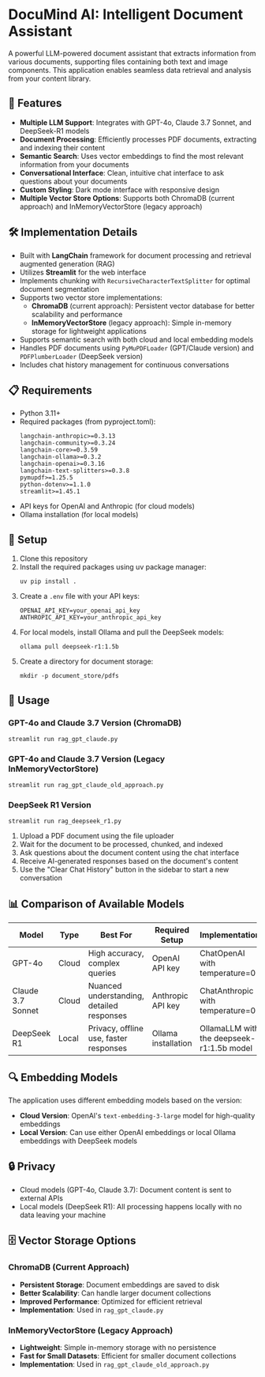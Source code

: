 # DocuMind AI: Intelligent Document Assistant

A powerful LLM-powered document assistant that extracts information from various documents, supporting files containing both text and image components. This application enables seamless data retrieval and analysis from your content library.

## 🚀 Features

- **Multiple LLM Support**: Integrates with GPT-4o, Claude 3.7 Sonnet, and DeepSeek-R1 models
- **Document Processing**: Efficiently processes PDF documents, extracting and indexing their content
- **Semantic Search**: Uses vector embeddings to find the most relevant information from your documents
- **Conversational Interface**: Clean, intuitive chat interface to ask questions about your documents
- **Custom Styling**: Dark mode interface with responsive design
- **Multiple Vector Store Options**: Supports both ChromaDB (current approach) and InMemoryVectorStore (legacy approach)

## 🛠️ Implementation Details

- Built with **LangChain** framework for document processing and retrieval augmented generation (RAG)
- Utilizes **Streamlit** for the web interface
- Implements chunking with `RecursiveCharacterTextSplitter` for optimal document segmentation
- Supports two vector store implementations:
  - **ChromaDB** (current approach): Persistent vector database for better scalability and performance
  - **InMemoryVectorStore** (legacy approach): Simple in-memory storage for lightweight applications
- Supports semantic search with both cloud and local embedding models
- Handles PDF documents using `PyMuPDFLoader` (GPT/Claude version) and `PDFPlumberLoader` (DeepSeek version)
- Includes chat history management for continuous conversations

## 📋 Requirements

- Python 3.11+
- Required packages (from pyproject.toml):
  ```
  langchain-anthropic>=0.3.13
  langchain-community>=0.3.24
  langchain-core>=0.3.59
  langchain-ollama>=0.3.2
  langchain-openai>=0.3.16
  langchain-text-splitters>=0.3.8
  pymupdf>=1.25.5
  python-dotenv>=1.1.0
  streamlit>=1.45.1
  ```
- API keys for OpenAI and Anthropic (for cloud models)
- Ollama installation (for local models)

## 🔧 Setup

1. Clone this repository
2. Install the required packages using uv package manager:
   ```
   uv pip install .
   ```
3. Create a `.env` file with your API keys:
   ```
   OPENAI_API_KEY=your_openai_api_key
   ANTHROPIC_API_KEY=your_anthropic_api_key
   ```
4. For local models, install Ollama and pull the DeepSeek models:
   ```
   ollama pull deepseek-r1:1.5b
   ```
5. Create a directory for document storage:
   ```
   mkdir -p document_store/pdfs
   ```

## 🚀 Usage

### GPT-4o and Claude 3.7 Version (ChromaDB)

```
streamlit run rag_gpt_claude.py
```

### GPT-4o and Claude 3.7 Version (Legacy InMemoryVectorStore)

```
streamlit run rag_gpt_claude_old_approach.py
```

### DeepSeek R1 Version

```
streamlit run rag_deepseek_r1.py
```

1. Upload a PDF document using the file uploader
2. Wait for the document to be processed, chunked, and indexed
3. Ask questions about the document content using the chat interface
4. Receive AI-generated responses based on the document's content
5. Use the "Clear Chat History" button in the sidebar to start a new conversation

## 📊 Comparison of Available Models

| Model             | Type  | Best For                                  | Required Setup      | Implementation                            |
| ----------------- | ----- | ----------------------------------------- | ------------------- | ----------------------------------------- |
| GPT-4o            | Cloud | High accuracy, complex queries            | OpenAI API key      | ChatOpenAI with temperature=0             |
| Claude 3.7 Sonnet | Cloud | Nuanced understanding, detailed responses | Anthropic API key   | ChatAnthropic with temperature=0          |
| DeepSeek R1       | Local | Privacy, offline use, faster responses    | Ollama installation | OllamaLLM with the deepseek-r1:1.5b model |

## 🔍 Embedding Models

The application uses different embedding models based on the version:

- **Cloud Version**: OpenAI's `text-embedding-3-large` model for high-quality embeddings
- **Local Version**: Can use either OpenAI embeddings or local Ollama embeddings with DeepSeek models

## 🔒 Privacy

- Cloud models (GPT-4o, Claude 3.7): Document content is sent to external APIs
- Local models (DeepSeek R1): All processing happens locally with no data leaving your machine

## 🗄️ Vector Storage Options

### ChromaDB (Current Approach)

- **Persistent Storage**: Document embeddings are saved to disk
- **Better Scalability**: Can handle larger document collections
- **Improved Performance**: Optimized for efficient retrieval
- **Implementation**: Used in `rag_gpt_claude.py`

### InMemoryVectorStore (Legacy Approach)

- **Lightweight**: Simple in-memory storage with no persistence
- **Fast for Small Datasets**: Efficient for smaller document collections
- **Implementation**: Used in `rag_gpt_claude_old_approach.py`
